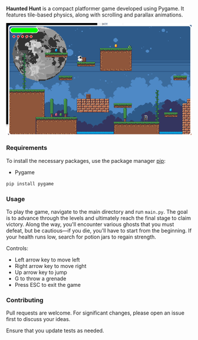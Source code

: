 **Haunted Hunt** is a compact platformer game developed using Pygame. It features tile-based physics, along with scrolling and parallax animations.

![Alt text](app.png?raw=true "Haunted Hunt")

### Requirements

To install the necessary packages, use the package manager [pip](https://pip.pypa.io/en/stable/):

- Pygame

```bash
pip install pygame
```

### Usage

To play the game, navigate to the main directory and run `main.py`. The goal is to advance through the levels and ultimately reach the final stage to claim victory. Along the way, you'll encounter various ghosts that you must defeat, but be cautious—if you die, you'll have to start from the beginning. If your health runs low, search for potion jars to regain strength.

Controls:
- Left arrow key to move left
- Right arrow key to move right
- Up arrow key to jump
- G to throw a grenade
- Press ESC to exit the game

### Contributing

Pull requests are welcome. For significant changes, please open an issue first to discuss your ideas.

Ensure that you update tests as needed.